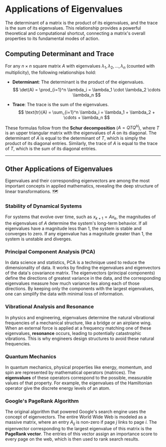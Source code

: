 # Applications of Eigenvalues

The determinant of a matrix is the product of its eigenvalues, and the trace is the sum of its eigenvalues. This relationship provides a powerful theoretical and computational shortcut, connecting a matrix's overall properties to its fundamental modes of action.

## Computing Determinant and Trace

For any $n \times n$ square matrix $A$ with eigenvalues $\lambda_1, \lambda_2, \dots, \lambda_n$ (counted with multiplicity), the following relationships hold:

* **Determinant**: The determinant is the product of the eigenvalues.
    $$
    \det(A) = \prod_{i=1}^n \lambda_i = \lambda_1 \cdot \lambda_2 \cdots \lambda_n
    $$

* **Trace**: The trace is the sum of the eigenvalues.
    $$
    \text{tr}(A) = \sum_{i=1}^n \lambda_i = \lambda_1 + \lambda_2 + \cdots + \lambda_n
    $$

These formulas follow from the **Schur decomposition** ($A = QTQ^H$), where $T$ is an upper triangular matrix with the eigenvalues of $A$ on its diagonal. The determinant of $A$ is equal to the determinant of $T$, which is simply the product of its diagonal entries. Similarly, the trace of $A$ is equal to the trace of $T$, which is the sum of its diagonal entries.

***
## Other Applications of Eigenvalues

Eigenvalues and their corresponding eigenvectors are among the most important concepts in applied mathematics, revealing the deep structure of linear transformations. 🗺️

### Stability of Dynamical Systems
For systems that evolve over time, such as $x_{k+1} = Ax_k$, the magnitudes of the eigenvalues of $A$ determine the system's long-term behavior. If all eigenvalues have a magnitude less than 1, the system is stable and converges to zero. If any eigenvalue has a magnitude greater than 1, the system is unstable and diverges.



### Principal Component Analysis (PCA)
In data science and statistics, PCA is a technique used to reduce the dimensionality of data. It works by finding the eigenvalues and eigenvectors of the data's covariance matrix. The eigenvectors (principal components) define the directions of greatest variance in the data, and the corresponding eigenvalues measure how much variance lies along each of those directions. By keeping only the components with the largest eigenvalues, one can simplify the data with minimal loss of information.

### Vibrational Analysis and Resonance
In physics and engineering, eigenvalues determine the natural vibrational frequencies of a mechanical structure, like a bridge or an airplane wing. When an external force is applied at a frequency matching one of these eigenvalues, **resonance** occurs, leading to potentially catastrophic vibrations. This is why engineers design structures to avoid these natural frequencies.

### Quantum Mechanics
In quantum mechanics, physical properties like energy, momentum, and spin are represented by mathematical operators (matrices). The **eigenvalues** of these operators correspond to the possible, measurable values of that property. For example, the eigenvalues of the Hamiltonian operator give the discrete energy levels of an atom.

### Google's PageRank Algorithm
The original algorithm that powered Google's search engine uses the concept of eigenvectors. The entire World Wide Web is modeled as a massive matrix, where an entry $A_{ij}$ is non-zero if page $j$ links to page $i$. The eigenvector corresponding to the largest eigenvalue of this matrix is the **PageRank vector**. The entries of this vector assign an importance score to every page on the web, which is then used to rank search results.